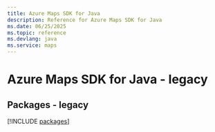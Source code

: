 ```yaml
---
title: Azure Maps SDK for Java
description: Reference for Azure Maps SDK for Java
ms.date: 06/25/2025
ms.topic: reference
ms.devlang: java
ms.service: maps
---
```

# Azure Maps SDK for Java - legacy
## Packages - legacy
[!INCLUDE [packages](maps-index.md)]